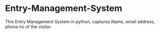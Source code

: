 # Entry-Management-System
This Entry Management System in python, captures Name, email address, phone no of the visitor.
